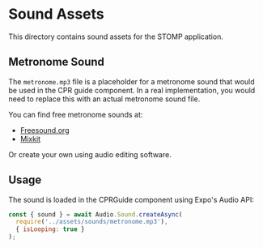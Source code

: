 # Sound Assets

This directory contains sound assets for the STOMP application.

## Metronome Sound

The `metronome.mp3` file is a placeholder for a metronome sound that would be used in the CPR guide component. In a real implementation, you would need to replace this with an actual metronome sound file.

You can find free metronome sounds at:
- [Freesound.org](https://freesound.org/search/?q=metronome)
- [Mixkit](https://mixkit.co/free-sound-effects/metronome/)

Or create your own using audio editing software.

## Usage

The sound is loaded in the CPRGuide component using Expo's Audio API:

```javascript
const { sound } = await Audio.Sound.createAsync(
  require('../assets/sounds/metronome.mp3'),
  { isLooping: true }
);
```